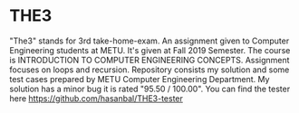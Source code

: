 # THE3
"The3" stands for 3rd take-home-exam.
An assignment given to Computer Engineering students at METU.
It's given at Fall 2019 Semester.
The course is INTRODUCTION TO COMPUTER ENGINEERING CONCEPTS.
Assignment focuses on loops and recursion.
Repository consists my solution and some test cases prepared by METU Computer Engineering Department.
My solution has a minor bug it is rated "95.50 / 100.00".
You can find the tester here https://github.com/hasanbal/THE3-tester
